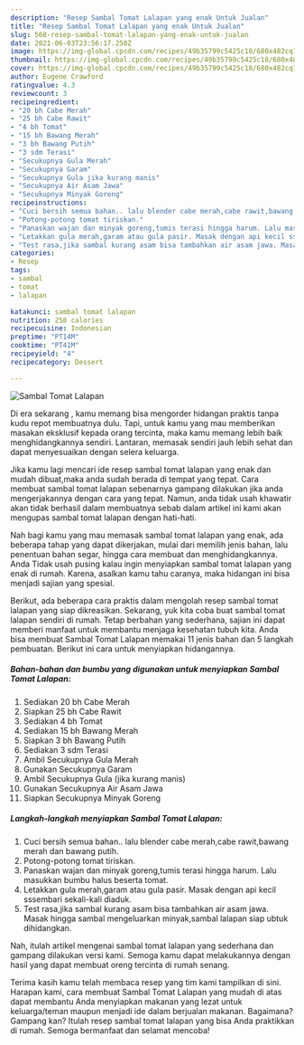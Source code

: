 ```yaml
---
description: "Resep Sambal Tomat Lalapan yang enak Untuk Jualan"
title: "Resep Sambal Tomat Lalapan yang enak Untuk Jualan"
slug: 568-resep-sambal-tomat-lalapan-yang-enak-untuk-jualan
date: 2021-06-03T23:56:17.250Z
image: https://img-global.cpcdn.com/recipes/49b35799c5425c18/680x482cq70/sambal-tomat-lalapan-foto-resep-utama.jpg
thumbnail: https://img-global.cpcdn.com/recipes/49b35799c5425c18/680x482cq70/sambal-tomat-lalapan-foto-resep-utama.jpg
cover: https://img-global.cpcdn.com/recipes/49b35799c5425c18/680x482cq70/sambal-tomat-lalapan-foto-resep-utama.jpg
author: Eugene Crawford
ratingvalue: 4.3
reviewcount: 3
recipeingredient:
- "20 bh Cabe Merah"
- "25 bh Cabe Rawit"
- "4 bh Tomat"
- "15 bh Bawang Merah"
- "3 bh Bawang Putih"
- "3 sdm Terasi"
- "Secukupnya Gula Merah"
- "Secukupnya Garam"
- "Secukupnya Gula jika kurang manis"
- "Secukupnya Air Asam Jawa"
- "Secukupnya Minyak Goreng"
recipeinstructions:
- "Cuci bersih semua bahan.. lalu blender cabe merah,cabe rawit,bawang merah dan bawang putih."
- "Potong-potong tomat tiriskan."
- "Panaskan wajan dan minyak goreng,tumis terasi hingga harum. Lalu masukkan bumbu halus beserta tomat."
- "Letakkan gula merah,garam atau gula pasir. Masak dengan api kecil sssembari sekali-kali diaduk."
- "Test rasa,jika sambal kurang asam bisa tambahkan air asam jawa. Masak hingga sambal mengeluarkan minyak,sambal lalapan siap ubtuk dihidangkan."
categories:
- Resep
tags:
- sambal
- tomat
- lalapan

katakunci: sambal tomat lalapan 
nutrition: 258 calories
recipecuisine: Indonesian
preptime: "PT14M"
cooktime: "PT41M"
recipeyield: "4"
recipecategory: Dessert

---
```



![Sambal Tomat Lalapan](https://img-global.cpcdn.com/recipes/49b35799c5425c18/680x482cq70/sambal-tomat-lalapan-foto-resep-utama.jpg)

Di era  sekarang , kamu memang bisa mengorder hidangan praktis tanpa kudu repot membuatnya dulu. Tapi, untuk kamu yang mau memberikan masakan eksklusif kepada orang tercinta, maka kamu memang lebih baik menghidangkannya sendiri. Lantaran, memasak sendiri jauh lebih sehat dan dapat menyesuaikan dengan selera keluarga.

Jika kamu lagi mencari ide resep sambal tomat lalapan yang enak dan mudah dibuat,maka anda sudah berada di tempat yang tepat. Cara membuat sambal tomat lalapan  sebenarnya gampang dilakukan jika anda mengerjakannya dengan cara yang tepat. Namun, anda tidak usah khawatir akan tidak berhasil dalam membuatnya 
sebab dalam artikel ini kami akan mengupas sambal tomat lalapan dengan hati-hati.  



Nah bagi kamu yang mau memasak sambal tomat lalapan yang enak, ada beberapa tahap yang dapat dikerjakan, mulai dari memilih jenis bahan, lalu penentuan bahan segar, hingga cara membuat dan menghidangkannya. Anda Tidak usah pusing kalau ingin menyiapkan sambal tomat lalapan yang enak di rumah. Karena, asalkan kamu  tahu caranya, maka hidangan ini bisa menjadi sajian yang spesial.

Berikut, ada beberapa cara praktis  dalam mengolah resep sambal tomat lalapan yang siap dikreasikan. Sekarang, yuk kita coba buat sambal tomat lalapan sendiri di rumah. Tetap berbahan yang sederhana, sajian ini dapat memberi manfaat untuk membantu menjaga kesehatan tubuh kita. Anda bisa membuat Sambal Tomat Lalapan memakai 11 jenis bahan dan 5 langkah pembuatan. Berikut ini cara untuk menyiapkan hidangannya.

<!--inarticleads1-->

##### Bahan-bahan dan bumbu yang digunakan untuk menyiapkan Sambal Tomat Lalapan:

1. Sediakan 20 bh Cabe Merah
1. Siapkan 25 bh Cabe Rawit
1. Sediakan 4 bh Tomat
1. Sediakan 15 bh Bawang Merah
1. Siapkan 3 bh Bawang Putih
1. Sediakan 3 sdm Terasi
1. Ambil Secukupnya Gula Merah
1. Gunakan Secukupnya Garam
1. Ambil Secukupnya Gula (jika kurang manis)
1. Gunakan Secukupnya Air Asam Jawa
1. Siapkan Secukupnya Minyak Goreng




<!--inarticleads2-->

##### Langkah-langkah menyiapkan Sambal Tomat Lalapan:

1. Cuci bersih semua bahan.. lalu blender cabe merah,cabe rawit,bawang merah dan bawang putih.
1. Potong-potong tomat tiriskan.
1. Panaskan wajan dan minyak goreng,tumis terasi hingga harum. Lalu masukkan bumbu halus beserta tomat.
1. Letakkan gula merah,garam atau gula pasir. Masak dengan api kecil sssembari sekali-kali diaduk.
1. Test rasa,jika sambal kurang asam bisa tambahkan air asam jawa. Masak hingga sambal mengeluarkan minyak,sambal lalapan siap ubtuk dihidangkan.




Nah, itulah artikel mengenai  sambal tomat lalapan  yang sederhana dan gampang dilakukan versi kami. Semoga kamu dapat melakukannya dengan hasil yang dapat membuat oreng tercinta di rumah senang. 

Terima kasih kamu telah membaca resep yang tim kami tampilkan di sini. Harapan kami, cara membuat  Sambal Tomat Lalapan yang mudah di atas dapat membantu Anda menyiapkan makanan yang lezat untuk keluarga/teman maupun menjadi ide dalam berjualan makanan. Bagaimana? Gampang kan? Itulah resep sambal tomat lalapan yang bisa Anda praktikkan di rumah. Semoga bermanfaat dan selamat mencoba!

